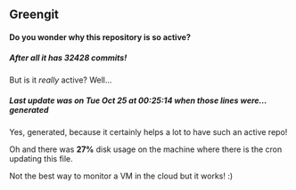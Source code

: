 ## Greengit

#### Do you wonder why this repository is so active?

##### After all it has 32428 commits!

But is it *really* active? Well...

##### Last update was on Tue Oct 25 at 00:25:14 when those lines were... generated

Yes, generated, because it certainly helps a lot to have such an active repo!

Oh and there was **27%** disk usage on the machine
where there is the cron updating this file.

Not the best way to monitor a VM in the cloud but it works! :)
